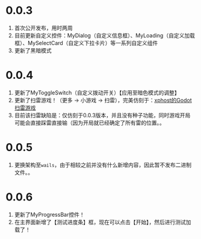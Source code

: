 # 0.0.3

1. 首次公开发布，用时两周
2. 目前更新自定义控件：MyDialog（自定义信息框）、MyLoading（自定义加载框）、MySelectCard（自定义下拉卡片）等一系列自定义组件
3. 更新了黑暗模式

# 0.0.4

1. 更新了MyToggleSwitch（自定义拨动开关）【应用至暗色模式的调整】
2. 更新了扫雷游戏！（更多 -> 小游戏 -> 扫雷），完美仿刻于：[xphost的Godot扫雷游戏](https://github.com/xphost008/Godot-Minesweeper)
3. 目前该扫雷缺陷是：仅仿刻于0.0.3版本，并且没有种子功能，同时游戏开局可能会直接踩雷直接输（因为开局就已经确定了所有雷的位置。。

# 0.0.5

1. 更换架构至`wails`，由于相较之前并没有什么新增内容，因此暂不发布二进制文件。。

# 0.0.6

1. 更新了MyProgressBar控件！
2. 在主界面新增了【测试进度条】框，现在可以点击【开始】，然后进行测试加载了！
